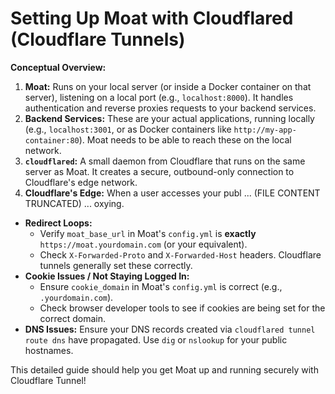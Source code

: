 # Setting Up Moat with Cloudflared (Cloudflare Tunnels)

**Conceptual Overview:**

1.  **Moat:** Runs on your local server (or inside a Docker container on that server), listening on a local port (e.g., `localhost:8000`). It handles authentication and reverse proxies requests to your backend services.
2.  **Backend Services:** These are your actual applications, running locally (e.g., `localhost:3001`, or as Docker containers like `http://my-app-container:80`). Moat needs to be able to reach these on the local network.
3.  **`cloudflared`:** A small daemon from Cloudflare that runs on the same server as Moat. It creates a secure, outbound-only connection to Cloudflare's edge network.
4.  **Cloudflare's Edge:** When a user accesses your publ
... (FILE CONTENT TRUNCATED) ...
oxying.
*   **Redirect Loops:**
    *   Verify `moat_base_url` in Moat's `config.yml` is **exactly** `https://moat.yourdomain.com` (or your equivalent).
    *   Check `X-Forwarded-Proto` and `X-Forwarded-Host` headers. Cloudflare tunnels generally set these correctly.
*   **Cookie Issues / Not Staying Logged In:**
    *   Ensure `cookie_domain` in Moat's `config.yml` is correct (e.g., `.yourdomain.com`).
    *   Check browser developer tools to see if cookies are being set for the correct domain.
*   **DNS Issues:** Ensure your DNS records created via `cloudflared tunnel route dns` have propagated. Use `dig` or `nslookup` for your public hostnames.

This detailed guide should help you get Moat up and running securely with Cloudflare Tunnel!
